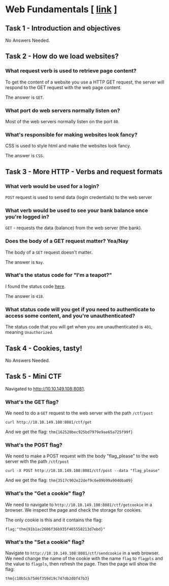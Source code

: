 # Web Fundamentals [ [link](https://tryhackme.com/room/webfundamentals) ]

## Task 1 - Introduction and objectives

No Answers Needed.

## Task 2 - How do we load websites?

### What request verb is used to retrieve page content?

To get the content of a website you use a HTTP GET request, the server will respond to the GET request with the web page content.

The answer is `GET`.

### What port do web servers normally listen on?

Most of the web servers normally listen on the port `80`.

### What's responsible for making websites look fancy?

CSS is used to style html and make the websites look fancy.

The answer is `CSS`.

## Task 3 - More HTTP - Verbs and request formats

### What verb would be used for a login?

`POST` request is used to send data (login credentials) to the web server 

### What verb would be used to see your bank balance once you're logged in?

`GET` - requests the data (balance) from the web server (the bank).

### Does the body of a GET request matter? Yea/Nay

The body of a `GET` request doesn't matter.

The answer is `Nay`.

### What's the status code for "I'm a teapot?"

I found the status code [here](https://developer.mozilla.org/en-US/docs/Web/HTTP/Status#client_error_responses).

The answer is `418`.

### What status code will you get if you need to authenticate to access some content, and you're unauthenticated?

The status code that you will get when you are unauthenticated is `401`, meaning `Unauthorized`.

## Task 4 - Cookies, tasty!

No Answers Needed.

## Task 5 - Mini CTF

Navigated to http://10.10.149.108:8081.

### What's the GET flag?

We need to do a `GET` request to the web server with the path `/ctf/post`

`curl http://10.10.149.108:8081/ctf/get`

And we get the flag:
`thm{162520bec925bd7979e9ae65a725f99f}`

### What's the POST flag?

We need to make a POST request with the body "flag_please" to the web server with the path `/ctf/post`

`curl -X POST http://10.10.149.108:8081/ctf/post --data "flag_please"`

And we get the flag:
`thm{3517c902e22def9c6e09b99a9040ba09}`

### What's the "Get a cookie" flag?

We need to navigate to `http://10.10.149.108:8081/ctf/getcookie` in a browser. We inspect the page and check the storage for cookies.

The only cookie is this and it contains the flag:
```
flag:"thm{91b1ac2606f36b935f465558213d7ebd}"
```

### What's the "Set a cookie" flag?

Navigate to `http://10.10.149.108:8081/ctf/sendcookie` in a web browser. We need change the name of the cookie with the name `flag` to `flagpls` and the value to `flagpls`, then refresh the page. Then the page will show the flag:

`thm{c10b5cb7546f359d19c747db2d0f47b3}`
